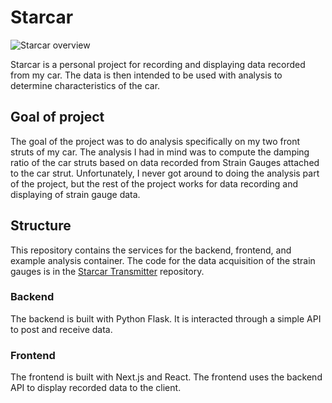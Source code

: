 # Starcar

![Starcar overview](https://github.com/pateichler/starcar/starcar_overview.png)

Starcar is a personal project for recording and displaying data recorded from my car. The data is then intended to be used with analysis to determine characteristics of the car. 


## Goal of project

The goal of the project was to do analysis specifically on my two front struts of my car. The analysis I had in mind was to compute the damping ratio of the car struts based on data recorded from Strain Gauges attached to the car strut. Unfortunately, I never got around to doing the analysis part of the project, but the rest of the project works for data recording and displaying of strain gauge data.

## Structure

This repository contains the services for the backend, frontend, and example analysis container. The code for the data acquisition of the strain gauges is in the [Starcar Transmitter](https://github.com/pateichler/starcar-transmitter) repository.

### Backend

The backend is built with Python Flask. It is interacted through a simple API to post and receive data.


### Frontend

The frontend is built with Next.js and React. The frontend uses the backend API to display recorded data to the client.

